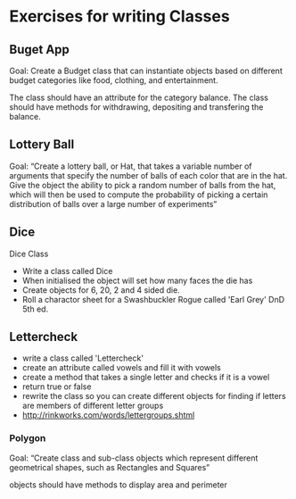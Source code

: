 # Exercises for writing Classes

## Buget App

Goal: Create a Budget class that can instantiate objects based on different budget categories like food, clothing, and entertainment. 

The class should have an attribute for the category balance.
The class should have methods for withdrawing, depositing and transfering the balance.

## Lottery Ball

Goal: “Create a lottery ball, or Hat, that takes a variable number of arguments that specify the number of balls of each color that are in the hat. Give the object the ability to pick a random number of balls from the hat, which will then be used to compute the probability of picking a certain distribution of balls over a large number of experiments”

## Dice

Dice Class

- Write a class called Dice
- When initialised the object will set how many faces the die has
- Create objects for 6, 20, 2 and 4 sided die.
- Roll a charactor sheet for a Swashbuckler Rogue called 'Earl Grey' DnD 5th ed.

## Lettercheck

- write a class called 'Lettercheck'
- create an attribute called vowels and fill it with vowels
- create a method that takes a single letter and checks if it is a vowel
- return true or false
- rewrite the class so you can create different objects for finding if letters are members of different letter groups
- <http://rinkworks.com/words/lettergroups.shtml>

### Polygon

Goal: “Create class and sub-class objects which represent different geometrical shapes, such as Rectangles and Squares”

objects should have methods to display area and perimeter
